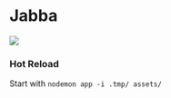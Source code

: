 # Jabba

![](http://1.bp.blogspot.com/-_q6QfsbNs6s/UMKBceKIu6I/AAAAAAAAAFM/sHAIsYvJspY/s320/jabba_relationship.png)

### Hot Reload

Start with `nodemon app -i .tmp/ assets/`

